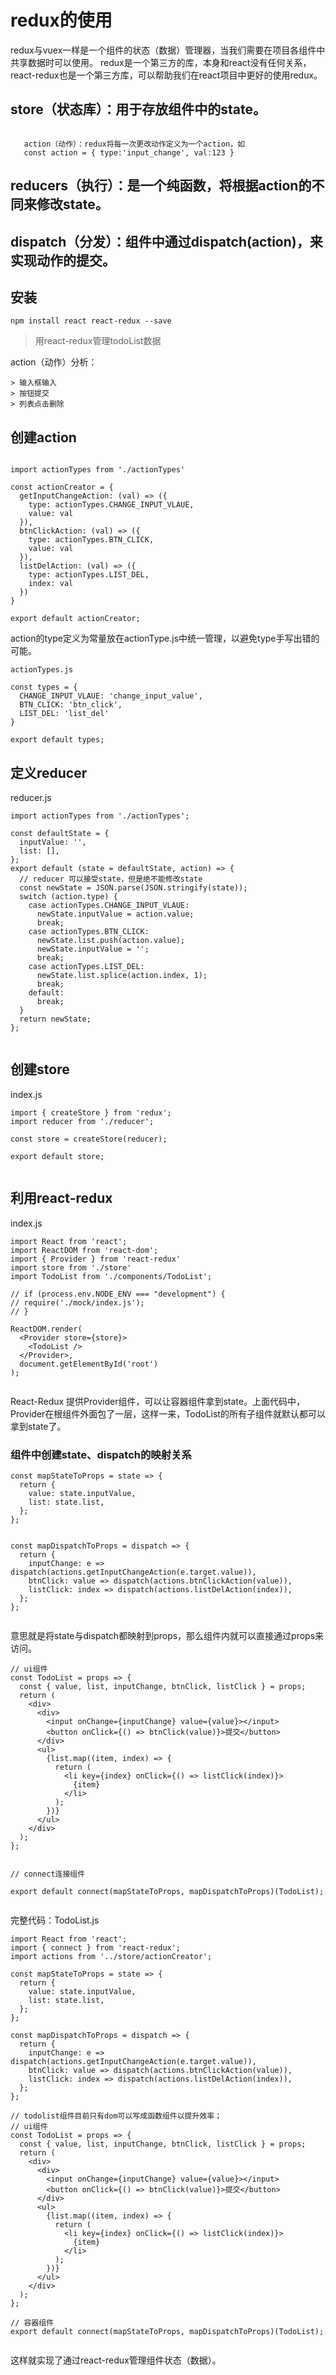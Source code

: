 # redux的使用
redux与vuex一样是一个组件的状态（数据）管理器，当我们需要在项目各组件中共享数据时可以使用。
redux是一个第三方的库，本身和react没有任何关系，react-redux也是一个第三方库，可以帮助我们在react项目中更好的使用redux。
 
## store（状态库）：用于存放组件中的state。


 ```

    action（动作）：redux将每一次更改动作定义为一个action，如
    const action = { type:'input_change', val:123 }

 ```
 


 

## reducers（执行）：是一个纯函数，将根据action的不同来修改state。

 

## dispatch（分发）：组件中通过dispatch(action)，来实现动作的提交。

 

 


## 安装

 
```
npm install react react-redux --save
```

 



> 用react-redux管理todoList数据


action（动作）分析：

    > 输入框输入
    > 按钮提交
    > 列表点击删除

## 创建action


```

import actionTypes from './actionTypes'
 
const actionCreator = {
  getInputChangeAction: (val) => ({
    type: actionTypes.CHANGE_INPUT_VLAUE,
    value: val
  }),
  btnClickAction: (val) => ({
    type: actionTypes.BTN_CLICK,
    value: val
  }),
  listDelAction: (val) => ({
    type: actionTypes.LIST_DEL,
    index: val
  })
}
 
export default actionCreator;
```
 

action的type定义为常量放在actionType.js中统一管理，以避免type手写出错的可能。

```
actionTypes.js

const types = {
  CHANGE_INPUT_VLAUE: 'change_input_value',
  BTN_CLICK: 'btn_click',
  LIST_DEL: 'list_del'
}
 
export default types;
```
 

 

## 定义reducer

reducer.js
```
import actionTypes from './actionTypes';
 
const defaultState = {
  inputValue: '',
  list: [],
};
export default (state = defaultState, action) => {
  // reducer 可以接受state，但是绝不能修改state
  const newState = JSON.parse(JSON.stringify(state));
  switch (action.type) {
    case actionTypes.CHANGE_INPUT_VLAUE:
      newState.inputValue = action.value;
      break;
    case actionTypes.BTN_CLICK:
      newState.list.push(action.value);
      newState.inputValue = '';
      break;
    case actionTypes.LIST_DEL:
      newState.list.splice(action.index, 1);
      break;
    default:
      break;
  }
  return newState;
};
 
```
 
## 创建store

index.js
```
import { createStore } from 'redux';
import reducer from './reducer';
 
const store = createStore(reducer);
 
export default store;
 
```
 

## 利用react-redux

index.js
```
import React from 'react';
import ReactDOM from 'react-dom';
import { Provider } from 'react-redux'
import store from './store'
import TodoList from './components/TodoList';
 
// if (process.env.NODE_ENV === "development") {
// require('./mock/index.js');
// }
 
ReactDOM.render(
  <Provider store={store}>
    <TodoList />
  </Provider>,
  document.getElementById('root')
);
 
```
React-Redux 提供Provider组件，可以让容器组件拿到state。上面代码中，Provider在根组件外面包了一层，这样一来，TodoList的所有子组件就默认都可以拿到state了。

 

### 组件中创建state、dispatch的映射关系

 
```
const mapStateToProps = state => {
  return {
    value: state.inputValue,
    list: state.list,
  };
};
 

const mapDispatchToProps = dispatch => {
  return {
    inputChange: e => dispatch(actions.getInputChangeAction(e.target.value)),
    btnClick: value => dispatch(actions.btnClickAction(value)),
    listClick: index => dispatch(actions.listDelAction(index)),
  };
};
 
```
意思就是将state与dispatch都映射到props，那么组件内就可以直接通过props来访问。

```
// ui组件
const TodoList = props => {
  const { value, list, inputChange, btnClick, listClick } = props;
  return (
    <div>
      <div>
        <input onChange={inputChange} value={value}></input>
        <button onClick={() => btnClick(value)}>提交</button>
      </div>
      <ul>
        {list.map((item, index) => {
          return (
            <li key={index} onClick={() => listClick(index)}>
              {item}
            </li>
          );
        })}
      </ul>
    </div>
  );
};
 

// connect连接组件

export default connect(mapStateToProps, mapDispatchToProps)(TodoList);
 
```


完整代码：TodoList.js

```
import React from 'react';
import { connect } from 'react-redux';
import actions from '../store/actionCreator';
 
const mapStateToProps = state => {
  return {
    value: state.inputValue,
    list: state.list,
  };
};
 
const mapDispatchToProps = dispatch => {
  return {
    inputChange: e => dispatch(actions.getInputChangeAction(e.target.value)),
    btnClick: value => dispatch(actions.btnClickAction(value)),
    listClick: index => dispatch(actions.listDelAction(index)),
  };
};
 
// todolist组件目前只有dom可以写成函数组件以提升效率；
// ui组件
const TodoList = props => {
  const { value, list, inputChange, btnClick, listClick } = props;
  return (
    <div>
      <div>
        <input onChange={inputChange} value={value}></input>
        <button onClick={() => btnClick(value)}>提交</button>
      </div>
      <ul>
        {list.map((item, index) => {
          return (
            <li key={index} onClick={() => listClick(index)}>
              {item}
            </li>
          );
        })}
      </ul>
    </div>
  );
};
 
// 容器组件
export default connect(mapStateToProps, mapDispatchToProps)(TodoList);
 
```
这样就实现了通过react-redux管理组件状态（数据）。

